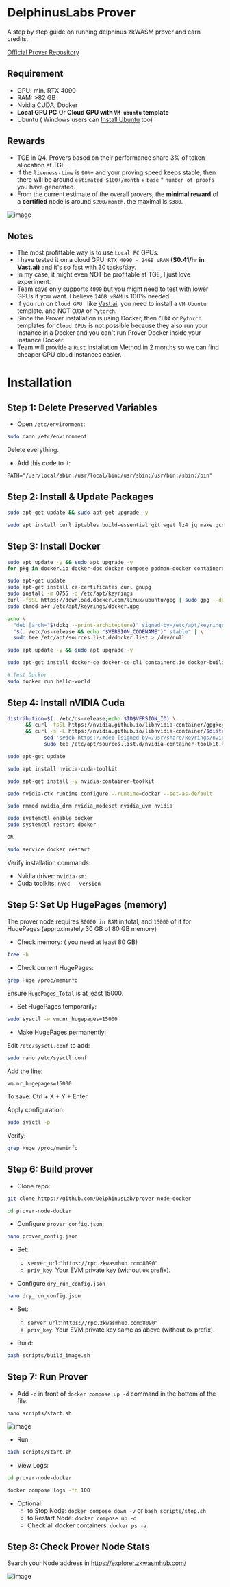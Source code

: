 # DelphinusLabs Prover
A step by step guide on running delphinus zkWASM prover and earn credits.

[Official Prover Repository
](https://github.com/DelphinusLab/prover-node-docker/tree/main?tab=readme-ov-file#prover-node-configuration)
## Requirement
* GPU: min. RTX 4090
* RAM: >82 GB
* Nvidia CUDA, Docker
* **Local GPU PC** Or **Cloud GPU with `VM ubuntu` template**
* Ubuntu ( Windows users can [Install Ubuntu](https://github.com/0xmoei/Install-Linux-on-Windows) too)

## Rewards
* TGE in Q4. Provers based on their performance share 3% of token allocation at TGE.
* If the `liveness-time` is `90%+` and your proving speed keeps stable, then there will be around `estimated $100+/month` + `base` * `number of proofs` you have generated.
* From the current estimate of the overall provers, the **minimal reward** of a **certified** node is around `$200/month`.
the maximal is `$380`.

![image](https://github.com/user-attachments/assets/c9c17d92-0bf9-4095-9bf3-7bd6d0623841)


## Notes
* The most profittable way is to use `Local PC` GPUs.
* I have tested it on a cloud GPU: `RTX 4090 - 24GB vRAM` **($0.41/hr in [Vast.ai](https://cloud.vast.ai/?ref_id=228875))** and it's so fast with 30 tasks/day.
* In my case, it might even NOT be profitable at TGE, I just love experiment.
* Team says only supports `4090` but you might need to test with lower GPUs if you want. I believe `24GB vRAM` is 100% needed.
* If you run on `Cloud GPU ` like [Vast.ai](https://cloud.vast.ai/?ref_id=228875), you need to install a `VM Ubuntu` template. and NOT `CUDA` or `Pytorch`.
* Since the Prover installation is using Docker, then `CUDA` or `Pytorch` templates for `Cloud GPUs` is not possible because they also run your instance in a Docker and you can't run Prover Docker inside your instance Docker.
* Team will provide a `Rust` installation Method in 2 months so we can find cheaper GPU cloud instances easier.


# Installation

## Step 1: Delete Preserved Variables

* Open `/etc/environment`:
```bash
sudo nano /etc/environment
```
Delete everything.

* Add this code to it:
```
PATH="/usr/local/sbin:/usr/local/bin:/usr/sbin:/usr/bin:/sbin:/bin"
```

## Step 2: Install & Update Packages
```bash
sudo apt-get update && sudo apt-get upgrade -y
```
```bash
sudo apt install curl iptables build-essential git wget lz4 jq make gcc nano automake autoconf tmux htop nvme-cli libgbm1 pkg-config libssl-dev libleveldb-dev tar clang bsdmainutils ncdu unzip libleveldb-dev  -y
```

## Step 3: Install Docker
```bash
sudo apt update -y && sudo apt upgrade -y
for pkg in docker.io docker-doc docker-compose podman-docker containerd runc; do sudo apt-get remove $pkg; done

sudo apt-get update
sudo apt-get install ca-certificates curl gnupg
sudo install -m 0755 -d /etc/apt/keyrings
curl -fsSL https://download.docker.com/linux/ubuntu/gpg | sudo gpg --dearmor -o /etc/apt/keyrings/docker.gpg
sudo chmod a+r /etc/apt/keyrings/docker.gpg

echo \
  "deb [arch="$(dpkg --print-architecture)" signed-by=/etc/apt/keyrings/docker.gpg] https://download.docker.com/linux/ubuntu \
  "$(. /etc/os-release && echo "$VERSION_CODENAME")" stable" | \
  sudo tee /etc/apt/sources.list.d/docker.list > /dev/null

sudo apt update -y && sudo apt upgrade -y

sudo apt-get install docker-ce docker-ce-cli containerd.io docker-buildx-plugin docker-compose-plugin

# Test Docker
sudo docker run hello-world
```

## Step 4: Install nVIDIA Cuda
```bash
distribution=$(. /etc/os-release;echo $ID$VERSION_ID) \
      && curl -fsSL https://nvidia.github.io/libnvidia-container/gpgkey | sudo gpg --dearmor -o /usr/share/keyrings/nvidia-container-toolkit-keyring.gpg \
      && curl -s -L https://nvidia.github.io/libnvidia-container/$distribution/libnvidia-container.list | \
            sed 's#deb https://#deb [signed-by=/usr/share/keyrings/nvidia-container-toolkit-keyring.gpg] https://#g' | \
            sudo tee /etc/apt/sources.list.d/nvidia-container-toolkit.list
```
```bash
sudo apt-get update
```
```bash
sudo apt install nvidia-cuda-toolkit
```
```bash
sudo apt-get install -y nvidia-container-toolkit
```
```bash
sudo nvidia-ctk runtime configure --runtime=docker --set-as-default
```
```bash
sudo rmmod nvidia_drm nvidia_modeset nvidia_uvm nvidia
```
```bash
sudo systemctl enable docker
sudo systemctl restart docker

OR

sudo service docker restart
```

Verify installation commands:
* Nvidia driver: `nvidia-smi`
* Cuda toolkits: `nvcc --version`

## Step 5: Set Up HugePages (memory)
The prover node requires `80000 in RAM` in total, and `15000` of it for HugePages (approximately 30 GB of 80 GB memory)

* Check memory: ( you need at least 80 GB)
```bash
free -h
```

* Check current HugePages:
```bash
grep Huge /proc/meminfo
```
Ensure `HugePages_Total` is at least 15000.

* Set HugePages temporarily:
```bash
sudo sysctl -w vm.nr_hugepages=15000
```

* Make HugePages permanently:

Edit `/etc/sysctl.conf` to add:
```bash
sudo nano /etc/sysctl.conf
```
Add the line:
```
vm.nr_hugepages=15000
```
To save: Ctrl + X + Y + Enter

Apply configuration:
```bash
sudo sysctl -p
```

Verify:
```bash
grep Huge /proc/meminfo
```

## Step 6: Build prover
* Clone repo:
```bash
git clone https://github.com/DelphinusLab/prover-node-docker
```
```bash
cd prover-node-docker
```

* Configure `prover_config.json`:
```bash
nano prover_config.json
```
* Set:  
  * `server_url`:`"https://rpc.zkwasmhub.com:8090"`
  * `priv_key`: Your EVM private key (without `0x` prefix).

* Configure `dry_run_config.json`
```bash
nano dry_run_config.json
```
* Set:  
  * `server_url`:`"https://rpc.zkwasmhub.com:8090"`
  * `priv_key`: Your EVM private key same as above (without `0x` prefix).

* Build: 
```bash
bash scripts/build_image.sh
```

## Step 7: Run Prover
* Add `-d` in front of `docker compose up -d` command in the bottom of the file:
```
nano scripts/start.sh
```

![image](https://github.com/user-attachments/assets/fd82865b-ac78-4c18-865f-f768dee410f3)


* Run:
```bash
bash scripts/start.sh
```

* View Logs:
```bash
cd prover-node-docker

docker compose logs -fn 100
```

* Optional:
  * to Stop Node: `docker compose down -v` or `bash scripts/stop.sh`
  * to Restart Node: `docker compose up -d`
  * Check all docker containers: `docker ps -a`

## Step 8: Check Prover Node Stats
Search your Node address in https://explorer.zkwasmhub.com/

![image](https://github.com/user-attachments/assets/8e6df221-0ca3-4811-a011-61b091e902e5)

